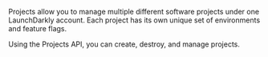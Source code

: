 Projects allow you to manage multiple different software projects under one LaunchDarkly account. Each project has its own unique set of environments and feature flags. 

Using the Projects API, you can create, destroy, and manage projects.